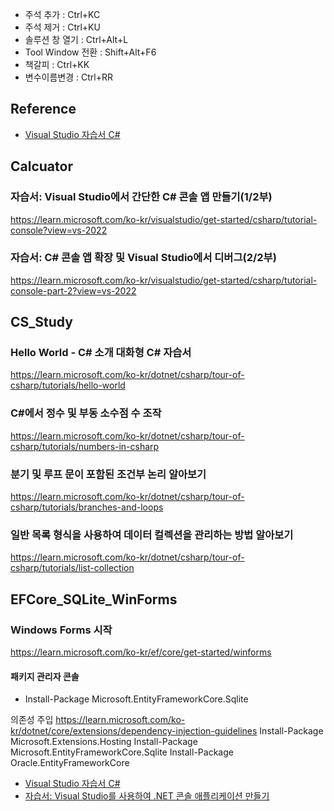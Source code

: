 ﻿

- 주석 추가 : Ctrl+KC
- 주석 제거 : Ctrl+KU
- 솔루션 창 열기 : Ctrl+Alt+L
- Tool Window 전환 : Shift+Alt+F6
- 책갈피 : Ctrl+KK
- 변수이름변경 : Ctrl+RR


## Reference
- [Visual Studio 자습서 C#](https://learn.microsoft.com/ko-kr/visualstudio/get-started/csharp/?view=vs-2022)




## Calcuator
### 자습서: Visual Studio에서 간단한 C# 콘솔 앱 만들기(1/2부)
https://learn.microsoft.com/ko-kr/visualstudio/get-started/csharp/tutorial-console?view=vs-2022

### 자습서: C# 콘솔 앱 확장 및 Visual Studio에서 디버그(2/2부)
https://learn.microsoft.com/ko-kr/visualstudio/get-started/csharp/tutorial-console-part-2?view=vs-2022




## CS_Study

### Hello World - C# 소개 대화형 C# 자습서
https://learn.microsoft.com/ko-kr/dotnet/csharp/tour-of-csharp/tutorials/hello-world

### C#에서 정수 및 부동 소수점 수 조작
https://learn.microsoft.com/ko-kr/dotnet/csharp/tour-of-csharp/tutorials/numbers-in-csharp

### 분기 및 루프 문이 포함된 조건부 논리 알아보기
https://learn.microsoft.com/ko-kr/dotnet/csharp/tour-of-csharp/tutorials/branches-and-loops

### 일반 목록 형식을 사용하여 데이터 컬렉션을 관리하는 방법 알아보기
https://learn.microsoft.com/ko-kr/dotnet/csharp/tour-of-csharp/tutorials/list-collection

## EFCore_SQLite_WinForms
### Windows Forms 시작
https://learn.microsoft.com/ko-kr/ef/core/get-started/winforms
#### 패키지 관리자 콘솔
- Install-Package Microsoft.EntityFrameworkCore.Sqlite







의존성 주입
https://learn.microsoft.com/ko-kr/dotnet/core/extensions/dependency-injection-guidelines
Install-Package Microsoft.Extensions.Hosting
Install-Package Microsoft.EntityFrameworkCore.Sqlite
Install-Package Oracle.EntityFrameworkCore


- [Visual Studio 자습서 C#](https://learn.microsoft.com/ko-kr/visualstudio/get-started/csharp/?view=vs-2022)
- [자습서: Visual Studio를 사용하여 .NET 콘솔 애플리케이션 만들기](https://learn.microsoft.com/ko-kr/dotnet/core/tutorials/with-visual-studio?pivots=dotnet-7-0)

